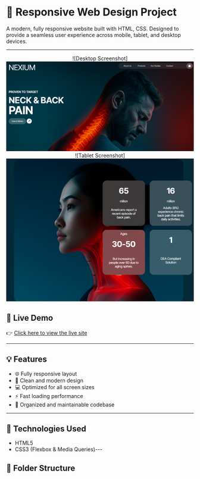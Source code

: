 # 📱 Responsive Web Design Project

A modern, fully responsive website built with HTML, CSS. Designed to provide a seamless user experience across mobile, tablet, and desktop devices.

---

<div align="center">
  ![Desktop Screenshot]<img src="assets/img/Screenshot 2025-05-25 221524.png" alt="Project Screenshot" width="700"/>
</div>
<div align="center">
![Tablet Screenshot]<img src="assets/img/Screenshot 2025-05-25 222242.png" alt="Project Screenshot" width="700"/>
</div>



## 🔗 Live Demo

👉 [Click here to view the live site](https://your-demo-link.com)

---

## 💡 Features

- 🌐 Fully responsive layout
- 🎨 Clean and modern design
- 💻 Optimized for all screen sizes
- ⚡ Fast loading performance
- 🔧 Organized and maintainable codebase

---

## 📁 Technologies Used

- HTML5
- CSS3 (Flexbox & Media Queries)---

## 🧩 Folder Structure
